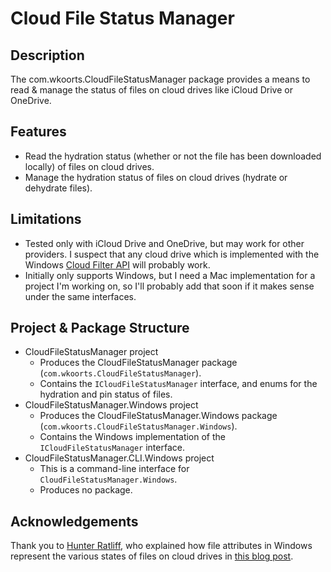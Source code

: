 # Cloud File Status Manager

## Description

The com.wkoorts.CloudFileStatusManager package provides a means to read & manage the status of files on cloud drives like iCloud Drive or OneDrive.

## Features

- Read the hydration status (whether or not the file has been downloaded locally) of files on cloud drives.
- Manage the hydration status of files on cloud drives (hydrate or dehydrate files).

## Limitations

- Tested only with iCloud Drive and OneDrive, but may work for other providers.  I suspect that any cloud drive which is implemented with the Windows [Cloud Filter API](https://learn.microsoft.com/en-us/windows/win32/cfapi/cloud-filter-reference) will probably work.
- Initially only supports Windows, but I need a Mac implementation for a project I'm working on, so I'll probably add that soon if it makes sense under the same interfaces.

## Project & Package Structure

- CloudFileStatusManager project
  - Produces the CloudFileStatusManager package (`com.wkoorts.CloudFileStatusManager`).
  - Contains the `ICloudFileStatusManager` interface, and enums for the hydration and pin status of files.
- CloudFileStatusManager.Windows project
  - Produces the CloudFileStatusManager.Windows package (`com.wkoorts.CloudFileStatusManager.Windows`).
  - Contains the Windows implementation of the `ICloudFileStatusManager` interface.
- CloudFileStatusManager.CLI.Windows project
  - This is a command-line interface for `CloudFileStatusManager.Windows`.
  - Produces no package.

## Acknowledgements

Thank you to [Hunter Ratliff](https://hratliff.com/), who explained how file attributes in Windows represent the various states of files on cloud drives in [this blog post](https://hratliff.com/posts/icloud-onedrive-syncing-in-cmd/).
